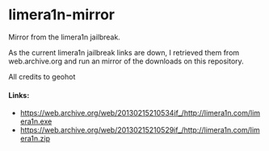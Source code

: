 # limera1n-mirror
Mirror from the limera1n jailbreak.

As the current limera1n jailbreak links are down, I retrieved them from web.archive.org and run an mirror of the downloads on this repository.

All credits to geohot

#### Links:

- https://web.archive.org/web/20130215210534if_/http://limera1n.com/limera1n.exe
- https://web.archive.org/web/20130215210529if_/http://limera1n.com/limera1n.zip
